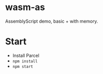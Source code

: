 # wasm-as
AssemblyScript demo, basic + with memory.

# Start   
* Install Parcel
* `npm install`  
* `npm start`  

